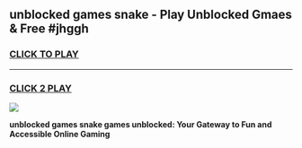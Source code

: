 
## unblocked games snake - Play Unblocked Gmaes & Free #jhggh
<h3>
<a href="https://news.freeplayer.one?title=unblocked_games_snake&ref=24F">CLICK TO PLAY</a></h3>
<hr>

<h3>
<a href="https://news.freeplayer.one?title=unblocked_games_snake&ref=24F">CLICK 2 PLAY</a>
  
</h3>

<a href="https://news.freeplayer.one?title=unblocked_games_snake&ref=24F/"><img src="https://clearcache.store/games.png"></a>


**unblocked games snake games unblocked: Your Gateway to Fun and Accessible Online Gaming**
